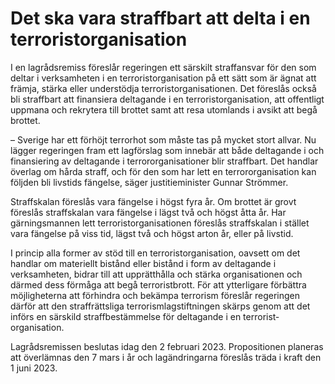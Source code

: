 # Det ska vara straffbart att delta i en terroristorganisation

I en lagrådsremiss föreslår regeringen ett särskilt straff­ansvar för den som deltar i verksam­heten i en terroristorganisation på ett sätt som är ägnat att främja, stärka eller understödja terrorist­organisation­en. Det föreslås också bli straffbart att finansiera deltagande i en terroristorganisation, att offentligt uppmana och rekrytera till brottet samt att resa utomlands i avsikt att begå brottet.

– Sverige har ett förhöjt terrorhot som måste tas på mycket stort allvar. Nu lägger regeringen fram ett lagförslag som innebär att både deltagande i och finansiering av deltagande i terrororganisationer blir straffbart. Det handlar överlag om hårda straff, och för den som har lett en terrororganisation kan följden bli livstids fängelse, säger justitieminister Gunnar Strömmer.

Straffskalan föreslås vara fängelse i högst fyra år. Om brottet är grovt föreslås straffskalan vara fängelse i lägst två och högst åtta år. Har gärningsmannen lett terroristorganisationen föreslås straff­skalan i stället vara fängelse på viss tid, lägst två och högst arton år, eller på livstid.

I princip alla former av stöd till en terroristorganisation, oavsett om det handlar om materiellt bistånd eller bistånd i form av deltagande i verksamheten, bidrar till att upprätthålla och stärka organisationen och därmed dess förmåga att begå terroristbrott. För att ytterligare förbättra möjligheterna att förhindra och bekämpa terrorism föreslår regeringen därför att den straffrättsliga terrorismlagstiftningen skärps genom att det införs en särskild straffbestämmelse för deltagande i en terrorist­organisation.

Lagrådsremissen beslutas idag den 2 februari 2023\. Propositionen planeras att överlämnas den 7 mars i år och lagändringarna föreslås träda i kraft den 1 juni 2023\.
